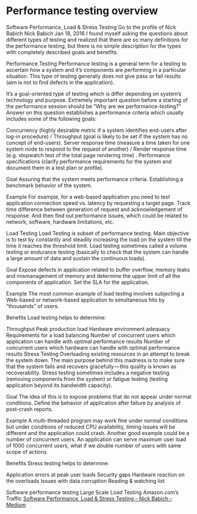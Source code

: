 # Performance testing overview
Software Performance, Load & Stress Testing
Go to the profile of Nick Babich
Nick Babich
Jan 18, 2016
I found myself asking the questions about different types of testing and realized that there are so many definitions for the performance testing, but there is no simple description for the types with completely described goals and benefits.

Performance Testing
Performance testing is a general term for a testing to ascertain how a system and it’s components are performing in a particular situation. This type of testing generally does not give pass or fail results (aim is not to find defects in the application).

It’s a goal-oriented type of testing which is differ depending on system’s technology and purpose. Extremely important question before a starting of the performance session should be “Why are we performance-testing?” Answer on this question establishes a performance criteria which usually includes some of the following goals:

Concurrency (highly desirable metric if a system identifies end-users after log-in procedure) / Throughput (goal is likely to be set if the system has no concept of end-users).
Server response time (measure a time taken for one system node to respond to the request of another) / Render response time (e.g. stopwatch test of the total page rendering time) .
Performance specifications (clarify performance requirements for the system and document them in a test plan or profile).

Goal
Assuring that the system meets performance criteria. Establishing a benchmark behavior of the system.

Example
For example, for a web-based application you need to test application connection speed vs. latency by requesting a target page. Track time difference between generation of request and acknowledgement of response. And then find out performance issues, which could be related to network, software, hardware limitations, etc.

Load Testing
Load Testing is subset of performance testing. Main objective is to test by constantly and steadily increasing the load on the system till the time it reaches the threshold limit. Load testing sometimes called a volume testing or endurance testing (basically to check that the system can handle a large amount of data and sustain the continuous loads).


Goal
Expose defects in application related to buffer overflow, memory leaks and mismanagement of memory and determine the upper limit of all the components of application. Set the SLA for the application.

Example
The most common example of load testing involves subjecting a Web-based or network-based application to simultaneous hits by “thousands” of users.

Benefits
Load testing helps to determine:

Throughput
Peak production load
Hardware environment adequacy
Requirements for a load balancing
Number of concurrent users which application can handle with optimal performance results
Number of concurrent users which hardware can handle with optimal performance results
Stress Testing
Overloading existing resources in an attempt to break the system down. The main purpose behind this madness is to make sure that the system fails and recovers gracefully — this quality is known as recoverability. Stress testing sometimes includes a negative testing (removing components from the system) or fatigue testing (testing application beyond its bandwidth capacity).


Goal
The idea of this is to expose problems that do not appear under normal conditions. Define the behavior of application after failure by analysis of post-crash reports.

Example
A multi-threaded program may work fine under normal conditions but under conditions of reduced CPU availability, timing issues will be different and the application could crash. Another good example could be a number of concurrent users. An application can serve maximum user load of 1000 concurrent users, what if we double number of users with same scope of actions.

Benefits
Stress testing helps to determine:

Application errors at peak user loads
Security gaps
Hardware reaction on the overloads
Issues with data corruption
Reading & watching list

Software performance testing
Large Scale Load Testing Amazon.com’s Traffic
[Software Performance, Load & Stress Testing – Nick Babich – Medium](https://medium.com/@101/performance-load-and-stress-testing-99738e991b0e)